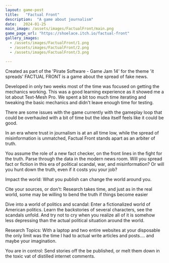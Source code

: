 ```yaml
---
layout: game-post
title:   "Factual Front"
description:  "A game about journalism"
date:   2024-01-25
main_image: /assets/images/FactualFront/main.png
game_page_url: "https://shoelace.itch.io/factual-front"
gallery_images:
  - /assets/images/FactualFront/1.png
  - /assets/images/FactualFront/2.png
  - /assets/images/FactualFront/3.png

---
```


Created as part of the 'Pirate Software - Game Jam 14' for the theme 'it spreads' FACTUAL FRONT is a game about the spread of fake news. 

Developed in only two weeks most of the time was focused on getting the mechanics working. This was a good learning experience as it showed me a lot about Text-Mesh Pro. We spent a bit too much time iterating and tweaking the basic mechanics and didn't leave enough time for testing. 

There are some issues with the game currently with the gameplay loop that could be overhauled with a bit of time but the idea itself feels like it could be good.

In an era where trust in journalism is at an all time low, while the spread of misinformation is unmatched, Factual Front stands apart as an arbiter of truth.

You assume the role of a new fact checker, on the front lines in the fight for the truth. Parse through the data in the modern news room.  Will you spread fact or fiction in this era of political scandal, war, and misinformation? Or will you hunt down the truth, even if it costs you your job?

Impact the world: What you publish can change the world around you. 

Cite your sources, or don't: Research takes time, and just as in the real world, some may be willing to bend the truth if things become easier

Dive into a world of politics and scandal: Enter a fictionalized world of American politics. Learn the backstories of several characters, see the scandals unfold. And try not to cry when you realize all of it is somehow less depressing than the actual political situation around the world.

Research Topics: With a laptop and two entire websites at your disposable the only limit was the time I had to actual write articles and posts.... and maybe your imagination.

You are in control: Send stories off the be published, or melt them down in the toxic vat of distilled internet comments. 